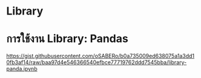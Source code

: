 # Library
# การใช้งาน Library: Pandas
https://gist.githubusercontent.com/oSABERo/b0a735009ed638075a1a3dd10fb3af14/raw/baa97d4e546366540efbce77719762ddd7545bba/library-panda.ipynb
